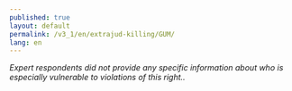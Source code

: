 ```yaml
---
published: true
layout: default
permalink: /v3_1/en/extrajud-killing/GUM/
lang: en
---
```

_Expert respondents did not provide any specific information about who is especially vulnerable to violations of this right.._
